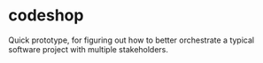 # codeshop
Quick prototype, for figuring out how to better orchestrate a typical software project with multiple stakeholders.
